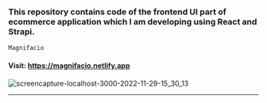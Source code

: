 ### This repository contains code of the frontend UI part of ecommerce application which I am developing using React and Strapi.

````
Magnifacio
````
 #### Visit: https://magnifacio.netlify.app ####
![screencapture-localhost-3000-2022-11-29-15_30_13](https://user-images.githubusercontent.com/70688937/204856427-1f3996b4-34fd-413f-b80f-e60237658f1b.png)
****
